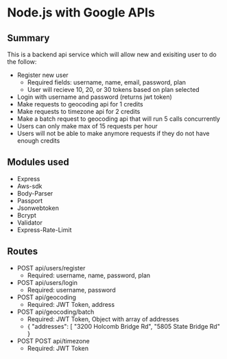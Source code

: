 # Node.js with Google APIs

## Summary
This is a backend api service which will allow new and exisiting user to do the follow:
* Register new user
  * Required fields: username, name, email, password, plan
  * User will recieve 10, 20, or 30 tokens based on plan selected
* Login with username and password (returns jwt token)
* Make requests to geocoding api for 1 credits
* Make requests to timezone api for 2 credits
* Make a batch request to geocoding api that will run 5 calls concurrently
* Users can only make max of 15 requests per hour
* Users will not be able to make anymore requests if they do not have enough credits

## Modules used
* Express
* Aws-sdk
* Body-Parser
* Passport
* Jsonwebtoken
* Bcrypt
* Validator
* Express-Rate-Limit

## Routes
* POST api/users/register
  - Required: username, name, password, plan
* POST api/users/login
  - Required: username, password
* POST api/geocoding
  - Required: JWT Token, address
* POST api/geocoding/batch
  - Required: JWT Token, Object with array of addresses
  - { "addresses": [ "3200 Holcomb Bridge Rd", "5805 State Bridge Rd" }
* POST POST api/timezone
  - Required: JWT Token
